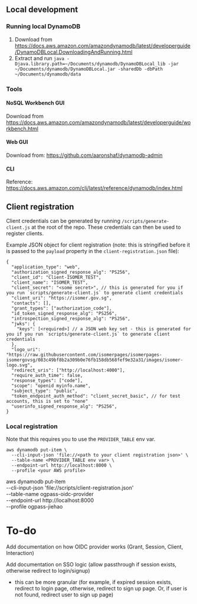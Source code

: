 ## Local development

### Running local DynamoDB

1. Download from https://docs.aws.amazon.com/amazondynamodb/latest/developerguide/DynamoDBLocal.DownloadingAndRunning.html
2. Extract and run `java -Djava.library.path=~/Documents/dynamodb/DynamoDBLocal_lib -jar ~/Documents/dynamodb/DynamoDBLocal.jar -sharedDb -dbPath ~/Documents/dynamodb/data`

### Tools

#### NoSQL Workbench GUI

Download from https://docs.aws.amazon.com/amazondynamodb/latest/developerguide/workbench.html

#### Web GUI

Download from: https://github.com/aaronshaf/dynamodb-admin

#### CLI

Reference: https://docs.aws.amazon.com/cli/latest/reference/dynamodb/index.html


## Client registration
Client credentials can be generated by running `/scripts/generate-client.js` at the root of the repo. These credentials can then be used to register clients.

Example JSON object for client registration (note: this is stringified before it is passed to the `payload` property in the `client-registration.json` file):
```
{
  "application_type": "web",
  "authorization_signed_response_alg": "PS256",
  "client_id": "Client-ISOMER_TEST",
  "client_name": "ISOMER_TEST",
  "client_secret": "<some secret>", // this is generated for you if you run `scripts/generate-client.js` to generate client credentials
  "client_uri": "https://isomer.gov.sg",
  "contacts": [],
  "grant_types": ["authorization_code"],
  "id_token_signed_response_alg": "PS256",
  "introspection_signed_response_alg": "PS256",
  "jwks": {
    "keys": [<required>] // a JSON web key set - this is generated for you if you run `scripts/generate-client.js` to generate client credentials
  },
  "logo_uri": "https://raw.githubusercontent.com/isomerpages/isomerpages-isomergovsg/083c49bf8b2a309b0e76fb158db568fef9e32a31/images/isomer-logo.svg",
  "redirect_uris": ["http://localhost:4000"],
  "require_auth_time": false,
  "response_types": ["code"],
  "scope": "openid myinfo.name",
  "subject_type": "public",
  "token_endpoint_auth_method": "client_secret_basic", // for test accounts, this is set to "none"
  "userinfo_signed_response_alg": "PS256",
}
```

### Local registration
Note that this requires you to use the `PROVIDER_TABLE` env var.

```
aws dynamodb put-item \
  --cli-input-json 'file://<path to your client registration json>' \
  --table-name <PROVIDER_TABLE env var> \
  --endpoint-url http://localhost:8000 \
  --profile <your AWS profile>
```

aws dynamodb put-item \
  --cli-input-json 'file://scripts/client-registration.json' \
  --table-name ogpass-oidc-provider \
  --endpoint-url http://localhost:8000 \
  --profile ogpass-jiehao

# To-do
Add documentation on how OIDC provider works (Grant, Session, Client, Interaction)

Add documentation on SSO logic (allow passthrough if session exists, otherwise redirect to login/signup)
- this can be more granular (for example, if expired session exists, redirect to login page, otherwise, redirect to sign up page. Or, if user is not found, redirect user to sign up page)